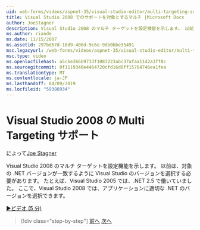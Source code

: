 ```yaml
---
uid: web-forms/videos/aspnet-35/visual-studio-editor/multi-targeting-support-in-visual-studio-2008
title: Visual Studio 2008 でのサポートを対象とするマルチ |Microsoft Docs
author: JoeStagner
description: Visual Studio 2008 のマルチ ターゲットを設定機能を示します。 以前は、対象となる .NET versi を一致するように Visual Studio のバージョンを選択する必要がある.
ms.author: riande
ms.date: 11/15/2007
ms.assetid: 297bd67d-10d9-406d-9c6e-9db0bbe35491
msc.legacyurl: /web-forms/videos/aspnet-35/visual-studio-editor/multi-targeting-support-in-visual-studio-2008
msc.type: video
ms.openlocfilehash: a5cbe366b9733f1083223abc37afaa1142a3ff8c
ms.sourcegitcommit: 0f1119340e4464720cfd16d0ff15764746ea1fea
ms.translationtype: MT
ms.contentlocale: ja-JP
ms.lasthandoff: 04/09/2019
ms.locfileid: "59388934"
---
```

# <a name="multi-targeting-support-in-visual-studio-2008"></a>Visual Studio 2008 の Multi Targeting サポート

によって[Joe Stagner](https://github.com/JoeStagner)

Visual Studio 2008 のマルチ ターゲットを設定機能を示します。 以前は、対象の .NET バージョンが一致するように Visual Studio のバージョンを選択する必要があります。 たとえば、Visual Studio 2005 では、.NET 2.5 で働いていました。 ここで、Visual Studio 2008 では、アプリケーションに適切な .NET のバージョンを選択できます。

[&#9654;ビデオ (5 分)](https://channel9.msdn.com/Blogs/ASP-NET-Site-Videos/multi-targeting-support-in-visual-studio-2008)

> [!div class="step-by-step"]
> [前へ](javascript-debugging-in-visual-studio-2008.md)
> [次へ](intellisense-for-jscript-and-aspnet-ajax.md)
